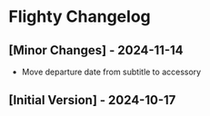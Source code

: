 # Flighty Changelog

## [Minor Changes] - 2024-11-14

- Move departure date from subtitle to accessory

## [Initial Version] - 2024-10-17
